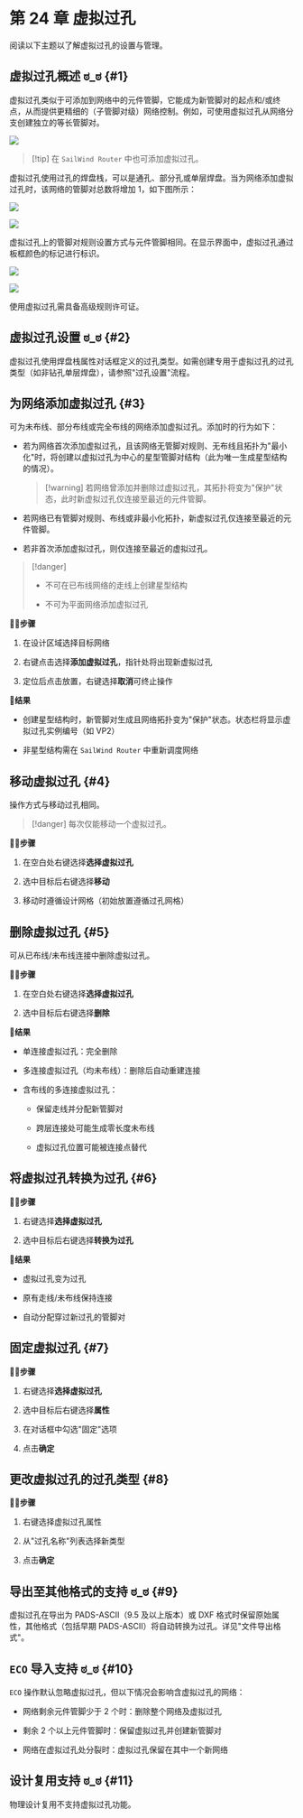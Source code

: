 # 第 24 章 虚拟过孔

阅读以下主题以了解虚拟过孔的设置与管理。

## 虚拟过孔概述 ಠ_ಠ \{#1}

虚拟过孔类似于可添加到网络中的元件管脚，它能成为新管脚对的起点和/或终点，从而提供更精细的（子管脚对级）网络控制。例如，可使用虚拟过孔从网络分支创建独立的等长管脚对。

![](/layout/guide/24/_page_0_Picture_5.jpeg)

> [!tip] 在 `SailWind Router` 中也可添加虚拟过孔。

虚拟过孔使用过孔的焊盘栈，可以是通孔、部分孔或单层焊盘。当为网络添加虚拟过孔时，该网络的管脚对总数将增加 1，如下图所示：

![](/layout/guide/24/_page_1_Figure_2.jpeg)

![](/layout/guide/24/_page_1_Figure_4.jpeg)

虚拟过孔上的管脚对规则设置方式与元件管脚相同。在显示界面中，虚拟过孔通过板框颜色的标记进行标识。

![](/layout/guide/24/_page_1_Figure_7.jpeg)

![](/layout/guide/24/_page_1_Figure_8.jpeg)

使用虚拟过孔需具备高级规则许可证。

## 虚拟过孔设置 ಠ_ಠ \{#2}

虚拟过孔使用焊盘栈属性对话框定义的过孔类型。如需创建专用于虚拟过孔的过孔类型（如非钻孔单层焊盘），请参照"过孔设置"流程。

## 为网络添加虚拟过孔 \{#3}

可为未布线、部分布线或完全布线的网络添加虚拟过孔。添加时的行为如下：

- 若为网络首次添加虚拟过孔，且该网络无管脚对规则、无布线且拓扑为"最小化"时，将创建以虚拟过孔为中心的星型管脚对结构（此为唯一生成星型结构的情况）。
  
  > [!warning] 若网络曾添加并删除过虚拟过孔，其拓扑将变为"保护"状态，此时新虚拟过孔仅连接至最近的元件管脚。

- 若网络已有管脚对规则、布线或非最小化拓扑，新虚拟过孔仅连接至最近的元件管脚。

- 若非首次添加虚拟过孔，则仅连接至最近的虚拟过孔。


> [!danger] 
> - 不可在已布线网络的走线上创建星型结构
> 
> - 不可为平面网络添加虚拟过孔

🏃‍♂️‍**步骤**

1. 在设计区域选择目标网络

2. 右键点击选择**添加虚拟过孔**，指针处将出现新虚拟过孔

3. 定位后点击放置，右键选择**取消**可终止操作

👀‍**结果**

- 创建星型结构时，新管脚对生成且网络拓扑变为"保护"状态。状态栏将显示虚拟过孔实例编号（如 VP2）

- 非星型结构需在 `SailWind Router` 中重新调度网络

## 移动虚拟过孔 \{#4}

操作方式与移动过孔相同。

> [!danger] 每次仅能移动一个虚拟过孔。

🏃‍♂️‍**步骤**

1. 在空白处右键选择**选择虚拟过孔**

2. 选中目标后右键选择**移动**

3. 移动时遵循设计网格（初始放置遵循过孔网格）

## 删除虚拟过孔 \{#5}

可从已布线/未布线连接中删除虚拟过孔。

🏃‍♂️‍**步骤**

1. 在空白处右键选择**选择虚拟过孔**

2. 选中目标后右键选择**删除**

👀‍**结果**

- 单连接虚拟过孔：完全删除

- 多连接虚拟过孔（均未布线）：删除后自动重建连接

- 含布线的多连接虚拟过孔：

  - 保留走线并分配新管脚对

  - 跨层连接处可能生成零长度未布线

  - 虚拟过孔位置可能被连接点替代

## 将虚拟过孔转换为过孔 \{#6}

🏃‍♂️‍**步骤**

1. 右键选择**选择虚拟过孔**

2. 选中目标后右键选择**转换为过孔**

👀‍**结果**

- 虚拟过孔变为过孔

- 原有走线/未布线保持连接

- 自动分配穿过新过孔的管脚对

## 固定虚拟过孔 \{#7}

🏃‍♂️‍**步骤**

1. 右键选择**选择虚拟过孔**

2. 选中目标后右键选择**属性**

3. 在对话框中勾选"固定"选项

4. 点击**确定**

## 更改虚拟过孔的过孔类型 \{#8}

🏃‍♂️‍**步骤**

1. 右键选择虚拟过孔属性

2. 从"过孔名称"列表选择新类型

3. 点击**确定**

## 导出至其他格式的支持 ಠ_ಠ \{#9}

虚拟过孔在导出为 PADS-ASCII（9.5 及以上版本）或 DXF 格式时保留原始属性，其他格式（包括早期 PADS-ASCII）将自动转换为过孔。详见"文件导出格式"。

## `ECO` 导入支持 ಠ_ಠ \{#10}

`ECO` 操作默认忽略虚拟过孔，但以下情况会影响含虚拟过孔的网络：

- 网络剩余元件管脚少于 2 个时：删除整个网络及虚拟过孔

- 剩余 2 个以上元件管脚时：保留虚拟过孔并创建新管脚对

- 网络在虚拟过孔处分裂时：虚拟过孔保留在其中一个新网络

## 设计复用支持 ಠ_ಠ \{#11}

物理设计复用不支持虚拟过孔功能。
